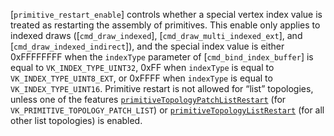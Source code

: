 [`primitive_restart_enable`] controls whether a special vertex index
value is treated as restarting the assembly of primitives.
This enable only applies to indexed draws ([`cmd_draw_indexed`],
[`cmd_draw_multi_indexed_ext`],
and [`cmd_draw_indexed_indirect`]), and the special index value is
either 0xFFFFFFFF when the `indexType` parameter of
[`cmd_bind_index_buffer`] is equal to `VK_INDEX_TYPE_UINT32`,
0xFF when `indexType` is equal to `VK_INDEX_TYPE_UINT8_EXT`,
or 0xFFFF when `indexType` is equal to `VK_INDEX_TYPE_UINT16`.
Primitive restart is not allowed for “list” topologies, unless one of
the features
[`primitiveTopologyPatchListRestart`](https://www.khronos.org/registry/vulkan/specs/1.3-extensions/html/vkspec.html#features-primitiveTopologyPatchListRestart)
(for `VK_PRIMITIVE_TOPOLOGY_PATCH_LIST`) or
[`primitiveTopologyListRestart`](https://www.khronos.org/registry/vulkan/specs/1.3-extensions/html/vkspec.html#features-primitiveTopologyListRestart)
(for all other list topologies) is enabled.